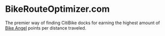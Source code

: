 # BikeRouteOptimizer.com

The premier way of finding CitiBike docks for earning the highest amount of [Bike Angel](https://citibikenyc.com/bike-angels) points per distance traveled.

